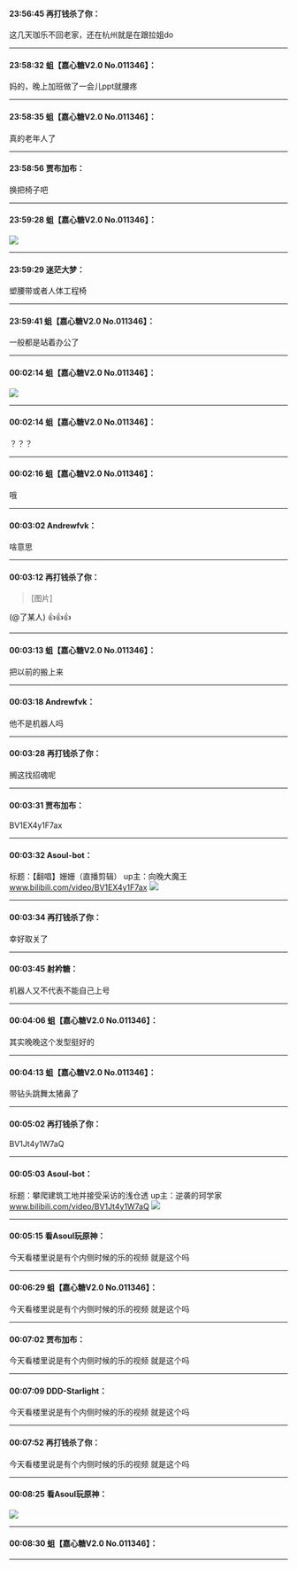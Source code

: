 #### 23:56:45  再打钱杀了你：

这几天珈乐不回老家，还在杭州就是在跟拉姐do

*****

#### 23:58:32  蛆【嘉心糖V2.0 No.011346】：

妈的，晚上加班做了一会儿ppt就腰疼

*****

#### 23:58:35  蛆【嘉心糖V2.0 No.011346】：

真的老年人了

*****

#### 23:58:56  贾布加布：

换把椅子吧

*****

#### 23:59:28  蛆【嘉心糖V2.0 No.011346】：

![](http://gchat.qpic.cn/gchatpic_new/794594593/566651707-3165158906-649A8E1EA504821E1ED145D6FDD5F350/0?term=2")

*****

#### 23:59:29  迷茫大梦：

塑腰带或者人体工程椅

*****

#### 23:59:41  蛆【嘉心糖V2.0 No.011346】：

一般都是站着办公了

*****

#### 00:02:14  蛆【嘉心糖V2.0 No.011346】：

![](http://gchat.qpic.cn/gchatpic_new/794594593/566651707-2795771553-F2B7B195E6FFBAFD99DF6B9CA6F6EC02/0?term=2")

*****

#### 00:02:14  蛆【嘉心糖V2.0 No.011346】：

？？？

*****

#### 00:02:16  蛆【嘉心糖V2.0 No.011346】：

哦

*****

#### 00:03:02  Andrewfvk：

啥意思

*****

#### 00:03:12  再打钱杀了你：

<blockquote>[图片]</blockquote>
 (@了某人)  👍👍👍

*****

#### 00:03:13  蛆【嘉心糖V2.0 No.011346】：

把以前的搬上来

*****

#### 00:03:18  Andrewfvk：

他不是机器人吗

*****

#### 00:03:28  再打钱杀了你：

搁这找招魂呢

*****

#### 00:03:31  贾布加布：

BV1EX4y1F7ax

*****

#### 00:03:32  Asoul-bot：

标题：【翻唱】姗姗（直播剪辑）
up主：向晚大魔王
www.bilibili.com/video/BV1EX4y1F7ax
![](http://gchat.qpic.cn/gchatpic_new/3408592334/566651707-2148122637-D7FA07C158FA4C4138A7151BB94E0D18/0?term=2")

*****

#### 00:03:34  再打钱杀了你：

幸好取关了

*****

#### 00:03:45  射衿糖：

机器人又不代表不能自己上号

*****

#### 00:04:06  蛆【嘉心糖V2.0 No.011346】：

其实晚晚这个发型挺好的

*****

#### 00:04:13  蛆【嘉心糖V2.0 No.011346】：

带钻头跳舞太猪鼻了

*****

#### 00:05:02  再打钱杀了你：

BV1Jt4y1W7aQ

*****

#### 00:05:03  Asoul-bot：

标题：攀爬建筑工地并接受采访的浅仓透
up主：逆袭的珂学家
www.bilibili.com/video/BV1Jt4y1W7aQ
![](http://gchat.qpic.cn/gchatpic_new/3408592334/566651707-2419962685-F17BDFCA503F8415940A5A8A96065A88/0?term=2")

*****

#### 00:05:15  看Asoul玩原神：

今天看楼里说是有个内侧时候的乐的视频 就是这个吗

*****

#### 00:06:29  蛆【嘉心糖V2.0 No.011346】：

今天看楼里说是有个内侧时候的乐的视频 就是这个吗

*****

#### 00:07:02  贾布加布：

今天看楼里说是有个内侧时候的乐的视频 就是这个吗

*****

#### 00:07:09  DDD-Starlight：

今天看楼里说是有个内侧时候的乐的视频 就是这个吗

*****

#### 00:07:52  再打钱杀了你：

今天看楼里说是有个内侧时候的乐的视频 就是这个吗

*****

#### 00:08:25  看Asoul玩原神：

![](http://gchat.qpic.cn/gchatpic_new/934108281/566651707-2797955803-E87F18512B64A71AA9D13F3D5B3F9B48/0?term=2")

*****

#### 00:08:30  蛆【嘉心糖V2.0 No.011346】：



*****

